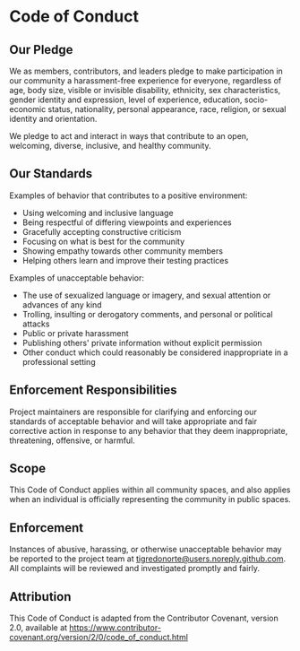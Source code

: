 # Code of Conduct

## Our Pledge

We as members, contributors, and leaders pledge to make participation in our community a harassment-free experience
for everyone, regardless of age, body size, visible or invisible disability, ethnicity, sex characteristics,
gender identity and expression, level of experience, education, socio-economic status, nationality, personal
appearance, race, religion, or sexual identity and orientation.

We pledge to act and interact in ways that contribute to an open, welcoming, diverse, inclusive, and healthy community.

## Our Standards

Examples of behavior that contributes to a positive environment:

- Using welcoming and inclusive language
- Being respectful of differing viewpoints and experiences
- Gracefully accepting constructive criticism
- Focusing on what is best for the community
- Showing empathy towards other community members
- Helping others learn and improve their testing practices

Examples of unacceptable behavior:

- The use of sexualized language or imagery, and sexual attention or advances of any kind
- Trolling, insulting or derogatory comments, and personal or political attacks
- Public or private harassment
- Publishing others' private information without explicit permission
- Other conduct which could reasonably be considered inappropriate in a professional setting

## Enforcement Responsibilities

Project maintainers are responsible for clarifying and enforcing our standards of acceptable behavior and will
take appropriate and fair corrective action in response to any behavior that they deem inappropriate,
threatening, offensive, or harmful.

## Scope

This Code of Conduct applies within all community spaces, and also applies when an individual is officially
representing the community in public spaces.

## Enforcement

Instances of abusive, harassing, or otherwise unacceptable behavior may be reported to the project team at
<tigredonorte@users.noreply.github.com>. All complaints will be reviewed and investigated promptly and fairly.

## Attribution

This Code of Conduct is adapted from the Contributor Covenant, version 2.0, available at <https://www.contributor-covenant.org/version/2/0/code_of_conduct.html>
